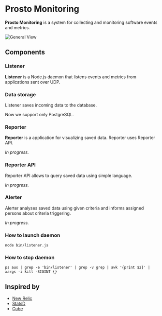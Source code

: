 Prosto Monitoring
==========

**Prosto Monitoring** is a system for collecting and monitoring software events and metrics.

![General View](https://github.com/iLubenets/ProstoMonitoring/blob/master/docs/images/GeneralView.png?raw=true)

## Components
### Listener
**Listener** is a Node.js daemon that listens events and metrics from applications sent over UDP. 

### Data storage
Listener saves incoming data to the database.

Now we support only PostgreSQL.

### Reporter
**Reporter** is a application for visualizing saved data. Reporter uses Reporter API.

*In progress.*

### Reporter API
Reporter API allows to query saved data using simple language.

*In progress.*

### Alerter
Alerter analyses saved data using given criteria and informs assigned persons about criteria triggering.

*In progress.*

### How to launch daemon
```
node bin/listener.js
```
### How to stop daemon
```
ps aux | grep -e 'bin/listener' | grep -v grep | awk '{print $2}' | xargs -i kill -SIGINT {}
```

## Inspired by
* [New Relic](http://newrelic.com/)
* [StatsD](https://github.com/etsy/statsd/)
* [Cube](http://square.github.io/cube/)